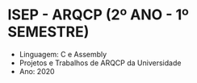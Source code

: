 # ISEP - ARQCP (2º ANO - 1º SEMESTRE)
* Linguagem: C e Assembly
* Projetos e Trabalhos de ARQCP da Universidade
* Ano: 2020
